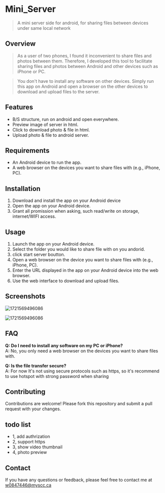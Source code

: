 # Mini_Server

> A mini server side for android, for sharing files between devices under same local network


## Overview

> As a user of two phones, I found it inconvenient to share files and photos between them. Therefore, I developed this tool to facilitate sharing files and photos between Android and other devices such as iPhone or PC.

> You don't have to install any software on other devices. Simply run this app on Android and open a browser on the other devices to download and upload files to the server.

## Features

- B/S structure, run on android and open everywhere.
- Preview image of server in html.
- Click to download photo & file in html.
- Upload photo & file to android server.

## Requirements

- An Android device to run the app.
- A web browser on the devices you want to share files with (e.g., iPhone, PC).

## Installation

1. Download and install the app on your Android device
2. Open the app on your Android device.
3. Grant all promission when asking, such read/write on storage, internet/WIFI access.

## Usage

1. Launch the app on your Android device.
2. Select the folder you would like to share file with on you andorid.
3. click start server boutton.
4. Open a web browser on the device you want to share files with (e.g., iPhone, PC).
5. Enter the URL displayed in the app on your Android device into the web browser.
6. Use the web interface to download and upload files.

## Screenshots

![1721569496086](https://github.com/user-attachments/assets/e61ed6bb-16d2-42b9-971d-511b6494c865)

![1721569496086](https://github.com/user-attachments/assets/d1630e1f-a3cd-4a55-bf0b-2f0a156e612f)


## FAQ

**Q: Do I need to install any software on my PC or iPhone?**  
A: No, you only need a web browser on the devices you want to share files with.

**Q: Is the file transfer secure?**  
A: For now It's not using secure protocols such as https, so it's recommend to use hotspot with strong password when sharing

## Contributing

Contributions are welcome! Please fork this repository and submit a pull request with your changes.


## todo list
- 1, add authrization
- 2, support https
- 3, show video thumbnail
- 4, photo preview

## Contact
If you have any questions or feedback, please feel free to contact me at w0847446@myscc.ca
